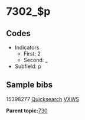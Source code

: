 # 7302\_$p

## Codes

-   Indicators
    -   First: 2
    -   Second: \_
-   Subfield: p

## Sample bibs

15398277 [Quicksearch](https://search.library.yale.edu/catalog/15398277) [VXWS](http://prodorbis.library.yale.edu:7014/vxws/GetHoldingsService?bibId=15398277)

**Parent topic:**[730](../../tags/730/730.md)

